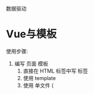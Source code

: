 数据驱动

# Vue与模板

使用步骤:

1. 编写 页面 模板 
   1. 直接在 HTML 标签中写 标签
   2. 使用 template
   3. 使用 单文件 ( <template /> )
2. 创建 Vue 的实例
   1. 在 Vue 的构造函数中提供: data, methods, computed, watcher, props, ...
3. 将 Vue 挂载到 页面中 ( mount )

# 数据驱动模型

Vue 的执行流程
1. 获得模板：模板中有“字符串变量”
2. 利用Vue 构造函数中所提供的数据来“字符串变量”，得到可以在页面中显示的标签
3. 根据字符串变量替换数据

Vue 利用 我们提供的数据 和 页面中 模板 生成了 一个新的 HTML 标签 ( node 元素 ),
替换到了 页面中 放置模板的位置.

如何实现

# 简单的模板渲染

# 虚拟DOM

目标：

1. 怎么将真正的 DOM 转换为 虚拟 DOM
2. 怎么将虚拟 DOM 转换为 真正的 DOM

深拷贝类似

day2

# 函数柯里化

参考资料:

- [函数式编程](https://llh911001.gitbooks.io/mostly-adequate-guide-chinese/content/)
- [维基百科](https://zh.wikipedia.org/wiki/%E6%9F%AF%E9%87%8C%E5%8C%96)

概念:

1. 柯里化： 一个函数原本有多个参数，只传入一个参数，生成**一个**新函数，有新函数接收剩下来的参数来运行得到的结构.
2. 偏函数： 一个函数原本有多个参数，只传入一部分参数，生成**一个**新函数，由新函数接收剩下的参数来运行得到结构.
3. 高阶函数：一个函数参数是一个函数，该函数对参数这个函数进行加工，得到一个函数，这加工用的函数就是高阶函数.

为什么使用柯里化？为了性能，使用柯里化可以缓存一部分能力

使用两个案例来说明:

1. 判断元素
2. 虚拟DOM 的render方法

1. 判断元素： 

Vue本质 上是使用 HTML 的字符串作为模板的，将字符串的 模板 转换为 AST, 在转换为 VNode.

- 模板 -> AST
- AST -> VNode
- Vnode -> DOM

哪一个阶段最消耗性能？

最消耗性能的是字符串解析( 模板 -> AST )

例子：let s = "1 + 2 * ( 3 + 4 ( 5 + 6 ))"
写一个程序，解析这个表达式，得到结果 ( 一般化 )
我们一般会将这个表达式转换为 "波兰式" 表达式，然后使用栈结构来运算

在 Vue 中每一个标签可以是真正的HTML标签, 也可以是自定义组件，如何区分？

在 Vue 源代码中其实将所有可用的 HTML 标签已经存起来了.

假设这里是考虑几个标签：

````js
let tags = 'div,p,a,img,ul,li'.split(',');
````
需要一个函数，判断一个标签名是否为 内置的 标签

````js
function isHTMLTag(tagName) {
    tagName = tagName.toLowerCase();
    return tags.includes(tagName)
}
````

模板是任意编写的，可以写的很简单, 也可以到很复杂，includes 内部也是要循环的

如果 6 中内置标签，而模板中有 10 个标签需要判断，那么就需要执行 60 次循环· 

2. 虚拟DOM 的 render 方法

vue 项目 *模板 转换为 抽象语法* 需要执行几次？？？

- 页面一开始加载需要渲染
- 每一个属性（ 响应式 ）数据在发生变化的时候 要渲染
- watch computed 等等

d1中06的代码 每一次渲染的时候，模板，模板就会被解析一次（简化的解析方法）

render 的作用是将虚拟DOM 转换为 真正的 DOM 加到页面中

- 虚拟 DOM 可以降级理解为AST
- 一个项目运行的时候 模板是不会变的，就表示AST是不会变的 

可以将代码进行优化，将虚拟 DOM 缓存起来，生成一个函数，函数只需要传入数据 就可以得到一个真正的DOM

# 响应式原理

- 我们在使用 Vue 时候，赋值属性获得属性都是直接使用的 Vue 实例
- 我们在设计属性值的时候，页面的数据更新

````js
Object.defineProoerty(对象,属性名,{
   configurable: false, // 是否可配置
   writable: false, // 是否可写入
   enumerable: false, // 是否可枚举
   get() {},
   set() {} 
})
````
````js
function defineReactive(target,key,value,enumerable) {
   // 函数内部是一个局部作用域,value就在函数内使用的变量 ( 闭包 )
   Object.defineProperty(target,key,{
      configurable: true,
      enumberable,
      get() {
         console.log(`读取o的 ${key} 属性`)
         return value
      },
      set(newVal) {
         console.log(`设置${key}新值为:${newVal}`)
         value = newVal
      }
   })
}
````
处理多级问题
````js

````
递归处理多级

对于对象可以使用 递归来响应式化, 但是数组也需要响应式化

- push
- pop
- shift
- unshift
- resever
- sort
- splice

要做那些处理?

1. 在改变数组的数据时候,发出通知
   - Vue2 中的缺陷, 数组发生变化, 设置length无法通知 (Vue3 使用ES6中 Proxy语法 解决了这个问题)
2. 加入的元素也应该变成响应式的

技巧: 如果函数已经定义, 但是需要扩展功能,一般的处理办法:
1. 使用一个临时的函数名存储函数
2. 重新定义原来的函数
3. 定义扩展的功能
4. 调用临时的那个函数 

扩展数组的push 和 pop 如何处理?

- 直接修改 prototype **不行**
- 修改要进行响应式化的数组的原型 (__proto__)

# 发布订阅模式
